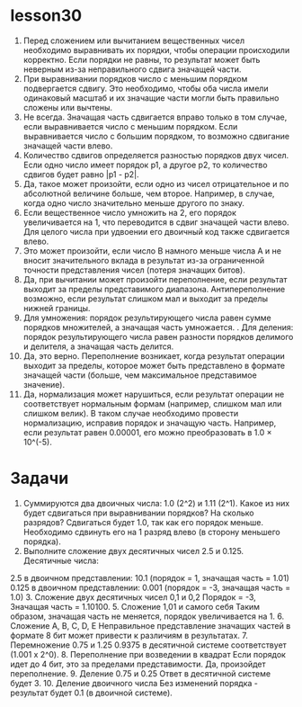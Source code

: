 # lesson30
1. Перед сложением или вычитанием вещественных чисел необходимо выравнивать их порядки, чтобы операции происходили корректно. Если порядки не равны, то результат может быть неверным из-за неправильного сдвига значащей части.
2. При выравнивании порядков число с меньшим порядком подвергается сдвигу. Это необходимо, чтобы оба числа имели одинаковый масштаб и их значащие части могли быть правильно сложены или вычтены.
3. Не всегда. Значащая часть сдвигается вправо только в том случае, если выравнивается число с меньшим порядком. Если выравнивается число с большим порядком, то возможно сдвигание значащей части влево.
4. Количество сдвигов определяется разностью порядков двух чисел. Если одно число имеет порядок p1, а другое p2, то количество сдвигов будет равно |p1 - p2|.
5. Да, такое может произойти, если одно из чисел отрицательное и по абсолютной величине больше, чем второе. Например, в случае, когда одно число значительно меньше другого по знаку.
6. Если вещественное число умножить на 2, его порядок увеличивается на 1, что переводится в сдвиг значащей части влево. Для целого числа при удвоении его двоичный код также сдвигается влево.
7. Это может произойти, если число B намного меньше числа A и не вносит значительного вклада в результат из-за ограниченной точности представления чисел (потеря значащих битов).
8. Да, при вычитании может произойти переполнение, если результат выходит за пределы представимого диапазона. Антипереполнение возможно, если результат слишком мал и выходит за пределы нижней границы.
9. Для умножения: порядок результирующего числа равен сумме порядков множителей, а значащая часть умножается.
.  Для деления: порядок результирующего числа равен разности порядков делимого и делителя, а значащая часть делится.
10. Да, это верно. Переполнение возникает, когда результат операции выходит за пределы, которое может быть представлено в формате значащей части (больше, чем максимальное представимое значение).
11. Да, нормализация может нарушиться, если результат операции не соответствует нормальным формам (например, слишком мал или слишком велик). В таком случае необходимо провести нормализацию, исправив порядок и значащую часть. Например, если результат равен 0.00001, его можно преобразовать в 1.0 × 10^(-5).
# Задачи
1. Суммируются два двоичных числа: 1.0 (2^2) и 1.11 (2^1). Какое из них будет сдвигаться при выравнивании порядков? На сколько разрядов? Сдвигаться будет 1.0, так как его порядок меньше. Необходимо сдвинуть его на 1 разряд влево (в сторону меньшего порядка).
2. Выполните сложение двух десятичных чисел 2.5 и 0.125. Десятичные числа:

2.5 в двоичном представлении: 10.1 (порядок = 1, значащая часть = 1.01) 0.125 в двоичном представлении: 0.001 (порядок = -3, значащая часть = 1.0)
3. Сложение двух десятичных чисел 0,1 и 0,2
Порядок = -3, Значащая часть = 1.10100.
5. Сложение 1,01 и самого себя
Таким образом, значащая часть не меняется, порядок увеличивается на 1.
6. Сложение A, B, C, D, E
Неправильное представление значащих частей в формате 8 бит может привести к различиям в результатах.
7. Перемножение 0.75 и 1.25
0.9375 в десятичной системе соответствует (1.001 x 2^0).
8. Переполнение при возведении в квадрат
Если порядок идет до 4 бит, это за пределами представимости. Да, произойдет переполнение.
9. Деление 0.75 и 0.25 Ответ в десятичной системе будет 3.
10. Деление двоичного числа
Без изменений порядка - результат будет 0.1 (в двоичной системе).
